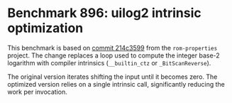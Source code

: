 # Benchmark 896: uilog2 intrinsic optimization

This benchmark is based on [commit 214c3599](https://github.com/gerbilsoft/rom-properties/commit/214c359922da6944a42a59fa2405be631baf9a16) from the `rom-properties` project. The change replaces a loop used to compute the integer base-2 logarithm with compiler intrinsics (`__builtin_ctz` or `_BitScanReverse`).

The original version iterates shifting the input until it becomes zero. The optimized version relies on a single intrinsic call, significantly reducing the work per invocation.
